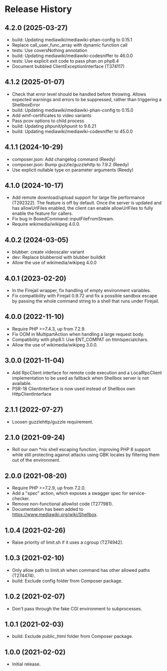 # Release History

## 4.2.0 (2025-03-27)
* build: Updating mediawiki/mediawiki-phan-config to 0.15.1
* Replace call_user_func_array with dynamic function call
* tests: Use coversNothing annotation
* build: Updating mediawiki/mediawiki-codesniffer to 46.0.0
* tests: Use explicit exit code to pass phan on php8.4
* Document bubbled ClientExceptionInterface (T374117)

## 4.1.2 (2025-01-07)
* Check that error level should be handled before throwing. Allows expected
  warnings and errors to be suppressed, rather than triggering a ShellboxError
* build: Updating mediawiki/mediawiki-phan-config to 0.15.0
* Add wmf-certificates to video variants
* Pass pcov options to child process
* build: Updating phpunit/phpunit to 9.6.21
* build: Updating mediawiki/mediawiki-codesniffer to 45.0.0

## 4.1.1 (2024-10-29)
* composer.json: Add changelog command (Reedy)
* composer.json: Bump guzzle/guzzlehttp to 7.9.2 (Reedy)
* Use explicit nullable type on parameter arguments (Reedy)

## 4.1.0 (2024-10-17)
* Add remote download/upload support for large file performance (T292322). The
  feature is off by default. Once the server is updated and has allowUrlFiles
  enabled, the client can enable allowUrlFiles to fully enable the feature for
  callers.
* Fix bug in BoxedCommand::inputFileFromStream.
* Require wikimedia/wikipeg 4.0.0.

## 4.0.2 (2024-03-05)
* blubber: create videoscaler variant
* dev: Replace blubberoid with blubber buildkit
* Allow the use of wikimedia/wikipeg 4.0.0

## 4.0.1 (2023-02-20)
* In the Firejail wrapper, fix handling of empty environment variables.
* Fix compatibility with Firejail 0.9.72 and fix a possible sandbox escape by
  passing the whole command string to a shell that runs under Firejail.

## 4.0.0 (2022-11-10)
* Require PHP >=7.4.3, up from 7.2.9.
* Fix OOM in MultipartAction when handling a large request body.
* Compatibility with php8.1: Use ENT_COMPAT on htmlspecialchars.
* Allow the use of wikimedia/wikipeg 3.0.0.

## 3.0.0 (2021-11-04)
* Add RpcClient interface for remote code execution and a LocalRpcClient
  implementation to be used as fallback when Shellbox server is not
  available.
* PSR-18 ClientInterface is now used instead of Shellbox own HttpClientInterface

## 2.1.1 (2022-07-27)
* Loosen guzzlehttp/guzzle requirement.

## 2.1.0 (2021-09-24)
* Roll our own *nix shell escaping function, improving PHP 8 support
  while still protecting against attacks using GBK locales by filtering
  them out of the environment.

## 2.0.0 (2021-08-20)

* Require PHP >=7.2.9, up from 7.2.0.
* Add a "spec" action, which exposes a swagger spec for service-checker.
* Remove non-functional allowlist code (T277981).
* Documentation has been added to <https://www.mediawiki.org/wiki/Shellbox>.

## 1.0.4 (2021-02-26)

* Raise priority of limit.sh if it uses a cgroup (T274942).

## 1.0.3 (2021-02-10)

* Only allow path to limit.sh when command has other allowed paths (T274474).
* build: Exclude config folder from Composer package.

## 1.0.2 (2021-02-07)

* Don't pass through the fake CGI environment to subprocesses.

## 1.0.1 (2021-02-03)

* build: Exclude public_html folder from Composer package.

## 1.0.0 (2021-02-02)

* Initial release.
